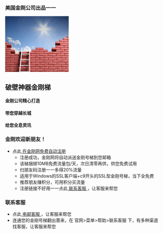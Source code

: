 ### 美国金刚公司出品一一
![image](kklogo-athird.png)
## 破壁神器金刚梯

#### 金刚公司精心打造
#### 带您穿越长城
#### 给您全息资讯


### 金刚欢迎新朋友！
- 点此[ 在金刚网免费自动注册 ](https://amazon135.com/midman/testfm.php)
  - 注册成功，金刚网将自动派送金刚号梯到您邮箱
  - 该梯捆绑10MB免费流量包/天，次日清零再供，供您免费试用
  - 扫朋友码注册一一多得20%流量
  - 适用于Windows的SSL客户端+c9开头的SSL型金刚号梯，当下全免费
  - 推荐朋友赚积分，可用积分买流量
  - 注册链接不好用一一点此[ 联系客服 ](mailto:cs@a2zitpro.com)，让客服来帮您

### 联系客服
- 点此[ 电邮客服 ](mailto:cs@a2zitpro.com)，让客服来帮您
- 连通您的金刚号梯翻出蔷来，在 官网>菜单>帮助>联系客服 下，有多种渠道找客服，让客服来帮您




